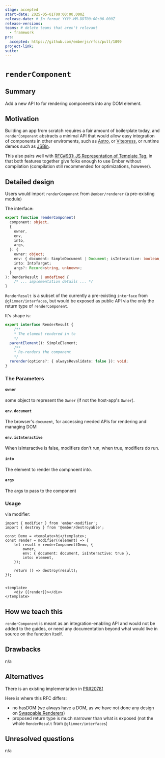 ```yaml
---
stage: accepted
start-date: 2025-05-01T00:00:00.000Z
release-date: # In format YYYY-MM-DDT00:00:00.000Z
release-versions:
teams: # delete teams that aren't relevant
  - framework
prs:
  accepted: https://github.com/emberjs/rfcs/pull/1099 
project-link:
suite: 
---
```


<!--- 
Directions for above: 

stage: Leave as is
start-date: Fill in with today's date, 2032-12-01T00:00:00.000Z
release-date: Leave as is
release-versions: Leave as is
teams: Include only the [team(s)](README.md#relevant-teams) for which this RFC applies
prs:
  accepted: Fill this in with the URL for the Proposal RFC PR
project-link: Leave as is
suite: Leave as is
-->

<!-- Replace "RFC title" with the title of your RFC -->

# `renderComponent` 

## Summary

Add a new API to for rendering components into any DOM element.

## Motivation

Building an app from scratch requires a fair amount of boilerplate today, and `renderComponent` abstracts a minimal API that would allow easy integration of components in other enviroments, such as [Astro](https://astro.build/), or [Vitepress](https://vitepress.dev/), or runtime demos such as [JSBin](https://jsbin.com/).

This also pairs well with [RFC#931: JS Representation of Template Tag](https://github.com/emberjs/rfcs/pull/931), in that both features together give folks enough to use Ember without compilation (compilation still recommended for optimizations, however).


## Detailed design

Users would import `renderComponent` from `@ember/renderer` (a pre-existing module)

The interface:
```ts
export function renderComponent(
  component: object,
  {
    owner,
    env,
    into,
    args,
  }: {
    owner: object;
    env: { document: SimpleDocument | Document; isInteractive: boolean; };
    into: IntoTarget;
    args?: Record<string, unknown>;
  }
): RenderResult | undefined {
    /* ... implementation details ... */
}
```

`RenderResult` is a subset of the currently a pre-existing `interface` from `@glimmer/interfaces`, but would be exposed as public API via the only the return type of `renderComponent`.

It's shape is:
```ts
export interface RenderResult {
    /**
    * The element rendered in to 
    */
  parentElement(): SimpleElement;
    /**
    * Re-renders the component
    */
  rerender(options?: { alwaysRevalidate: false }): void;
}
```

### The Parameters


#### `owner`

some object to represent the `Owner` (if not the host-app's `Owner`).

#### `env.document`

The browser's `document`, for accessing needed APIs for rendering and managing DOM

#### `env.isInteractive`

When isInteractive is false, modifiers don't run, when true, modifiers do run.

#### `into`

The element to render the compnoent into.

#### `args`

The args to pass to the component

### Usage

via modifier:
```gjs
import { modifier } from 'ember-modifier';
import { destroy } from '@ember/destroyable';

const Demo = <template>hi</template>;
const render = modifier((element) => {
    let result = renderComponent(Demo, {
        owner,
        env: { document: document, isInteractive: true },
        into: element,
    });

    return () => destroy(result);
});


<template>
    <div {{render}}></div>
</template>
```

## How we teach this

`renderComponent` is meant as an integration-enabling API and would not be added to the guides, or need any documentation beyond what would live in source on the function itself.

## Drawbacks

n/a

## Alternatives

There is an existing implementation in [PR#20781](https://github.com/emberjs/ember.js/pull/20781/)

Here is where this RFC differs:
- no hasDOM (we always have a DOM, as we have not done any design on [Swappable Renderers](https://github.com/emberjs/ember.js/issues/20648))
- proposed return type is much narrower than what is exposed (not the whole `RenderResult` from `@glimmer/interfaces`)

## Unresolved questions

n/a
